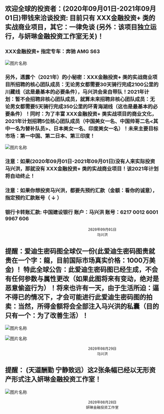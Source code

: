 
 
##   欢迎全球的投资者：(2020年09月01日-2021年09月01日)带钱来洽谈投资: 目前只有   XXX金融投资+   类的实战商业项目，其它：一律免谈 (另外：该项目独立运行，与妍琳金融投资工作室无关)！

###  XXX金融投资+   指定专车：奔驰 AMG S63 
![图片名称](https://timgsa.baidu.com/timg?image&quality=80&size=b9999_10000&sec=1598689045963&di=f781866b49521abc95e7b0a4e0419aeb&imgtype=0&src=http%3A%2F%2Fn.sinaimg.cn%2Fsinacn17%2F208%2Fw1027h781%2F20180707%2F2857-hexfcvm2762297.jpg)

###  另外，透露个（2021年）的小秘密：XXX金融投资+   类的实战商业项目所招聘的核心团队成员：无论男女都需要30天骑行完成2100公里的川藏线（这是最基本的必要条件），马兴洪会亲自带队！2021年计划：暂不会招聘非核心团队成员，就算未来招聘非核心团队成员：无论男女都需要5天骑行完成350公里的环青海湖线（这也是最基本的必要条件）！同时：为了丰富 XXX金融投资+   类实战项目的商业文化，2021年计划招聘5位核心团队成员（中国美女一名、中国帅哥二名<其中一名为替补队员>、日本美女一名、印度美女一名）！未来主要目标市场：第一中国、第二日本、第三印度！ 
 
![图片名称](https://ss1.bdstatic.com/70cFvXSh_Q1YnxGkpoWK1HF6hhy/it/u=3941494213,2613401872&fm=26&gp=0.jpg)

###  注意：如果(2020年09月01日-2021年09月01日)没有人来实际投资马兴洪，那就没有  XXX金融投资+   类的实战商业项目！该2021年计划将自动终止！

###  注意：如果你想投资马兴洪，都要先预约汇款（金额：看你的诚意），指定预约汇款账号（ ↓ ） 


###   银行卡转账汇款: 中国建设银行 账户：马兴洪  账号：6217 0012 6001 9967 606   

 
                                          2020年09月01日
                                              马兴洪

##   提醒：爱迪生密码图全球仅一份(此爱迪生密码图贵就贵在一个字：龍，目前国际市场真实价格：1000万美金) ！ 特此全球公告：此爱迪生密码图已经生成，不会有任何参数与属性更改（如果此图将来有变动，绝对是恶意偷盗行为）！将来也许有一天，由于生活所迫：逼不得已的情况下，才会可能进行此爱迪生密码图的拍卖：当然，所得金额将会全部注入马兴洪的私囊（目的只有一个：为了改善生活）！

![图片名称](http://tiebapic.baidu.com/forum/w%3D580/sign=a609cc8661c6a7efb926a82ecdfaafe9/0b9bd6a20cf431ad8af72a605c36acaf2edd986a.jpg)

![图片名称](https://ss2.bdstatic.com/70cFvnSh_Q1YnxGkpoWK1HF6hhy/it/u=1632497866,1296905086&fm=26&gp=0.jpg)


                                          2020年08月29日
                                              马兴洪


##   提醒： (天道酬勤 宁静致远）这2张条幅已经以无形资产形式注入妍琳金融投资工作室！
![图片名称](http://tiebapic.baidu.com/forum/w%3D580%3B/sign=ca06a095d4cec3fd8b3ea77de6b3d53f/83025aafa40f4bfb88f9c30d144f78f0f73618b9.jpg)

                                          2020年08月28日
                                         妍琳金融投资工作室
